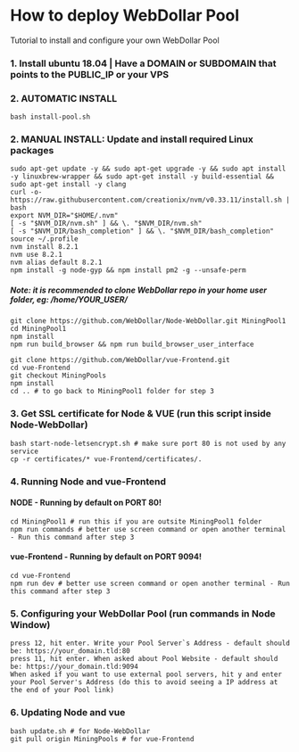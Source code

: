 # How to deploy WebDollar Pool
Tutorial to install and configure your own WebDollar Pool

### 1. Install ubuntu 18.04 | Have a DOMAIN or SUBDOMAIN that points to the PUBLIC_IP or your VPS
### 2. AUTOMATIC INSTALL
```shell
bash install-pool.sh
```
### 2. MANUAL INSTALL: Update and install required Linux packages
```shell
sudo apt-get update -y && sudo apt-get upgrade -y && sudo apt install -y linuxbrew-wrapper && sudo apt-get install -y build-essential && sudo apt-get install -y clang
curl -o- https://raw.githubusercontent.com/creationix/nvm/v0.33.11/install.sh | bash
export NVM_DIR="$HOME/.nvm"
[ -s "$NVM_DIR/nvm.sh" ] && \. "$NVM_DIR/nvm.sh"
[ -s "$NVM_DIR/bash_completion" ] && \. "$NVM_DIR/bash_completion"
source ~/.profile
nvm install 8.2.1
nvm use 8.2.1
nvm alias default 8.2.1
npm install -g node-gyp && npm install pm2 -g --unsafe-perm
```
##### Note: it is recommended to clone WebDollar repo in your home user folder, eg: /home/YOUR_USER/
```shell
git clone https://github.com/WebDollar/Node-WebDollar.git MiningPool1
cd MiningPool1
npm install
npm run build_browser && npm run build_browser_user_interface
```
```shell
git clone https://github.com/WebDollar/vue-Frontend.git
cd vue-Frontend
git checkout MiningPools
npm install
cd .. # to go back to MiningPool1 folder for step 3
```
### 3. Get SSL certificate for Node & VUE (run this script inside Node-WebDollar)
```shell
bash start-node-letsencrypt.sh # make sure port 80 is not used by any service
cp -r certificates/* vue-Frontend/certificates/.
```
### 4. Running Node and vue-Frontend
#### NODE - Running by default on PORT 80!
```shell
cd MiningPool1 # run this if you are outsite MiningPool1 folder
npm run commands # better use screen command or open another terminal - Run this command after step 3
```
#### vue-Frontend - Running by default on PORT 9094!
```shell
cd vue-Frontend
npm run dev # better use screen command or open another terminal - Run this command after step 3
```
### 5. Configuring your WebDollar Pool (run commands in Node Window)
```shell
press 12, hit enter. Write your Pool Server`s Address - default should be: https://your_domain.tld:80
press 11, hit enter. When asked about Pool Website - default should be: https://your_domain.tld:9094
When asked if you want to use external pool servers, hit y and enter your Pool Server's Address (do this to avoid seeing a IP address at the end of your Pool link)
```
### 6. Updating Node and vue
```shell
bash update.sh # for Node-WebDollar
git pull origin MiningPools # for vue-Frontend
```
